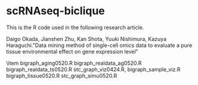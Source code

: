# scRNAseq-biclique

This is the R code used in the following research article.

Daigo Okada, Jianshen Zhu, Kan Shota, Yuuki Nishimura, Kazuya Haraguchi."Data mining method of single-cell omics data to evaluate a pure tissue environmental effect on gene expression level"


\item bigraph_aging0520.R
bigraph_realdata_ag0520.R
bigraph_realdata_ts0520.R
stc_graph_viz0424.R, bigraph_sample_viz.R
bigraph_tissue0520.R
stc_graph_simu0520.R
